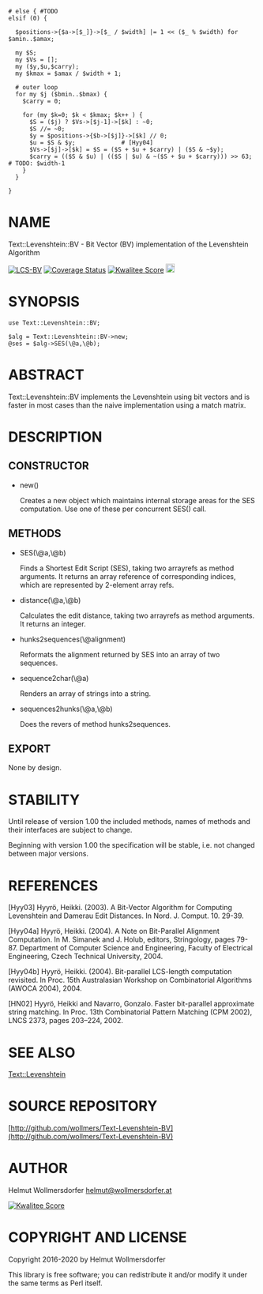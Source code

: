     # else { #TODO
    elsif (0) {

      $positions->{$a->[$_]}->[$_ / $width] |= 1 << ($_ % $width) for $amin..$amax;

      my $S;
      my $Vs = [];
      my ($y,$u,$carry);
      my $kmax = $amax / $width + 1;

      # outer loop
      for my $j ($bmin..$bmax) {
        $carry = 0;

        for (my $k=0; $k < $kmax; $k++ ) {
          $S = ($j) ? $Vs->[$j-1]->[$k] : ~0;
          $S //= ~0;
          $y = $positions->{$b->[$j]}->[$k] // 0;
          $u = $S & $y;             # [Hyy04]
          $Vs->[$j]->[$k] = $S = ($S + $u + $carry) | ($S & ~$y);
          $carry = (($S & $u) | (($S | $u) & ~($S + $u + $carry))) >> 63; # TODO: $width-1
        }
      }

    }

# NAME

Text::Levenshtein::BV - Bit Vector (BV) implementation of the
                 Levenshtein Algorithm

<div>
    <a href="https://travis-ci.org/wollmers/Text-Levenshtein-BV"><img src="https://travis-ci.org/wollmers/Text-Levenshtein-BV.png" alt="LCS-BV"></a>
    <a href='https://coveralls.io/r/wollmers/Text-Levenshtein-BV?branch=master'><img src='https://coveralls.io/repos/wollmers/Text-Levenshtein-BV/badge.png?branch=master' alt='Coverage Status' /></a>
    <a href='http://cpants.cpanauthors.org/dist/Text-Levenshtein-BV'><img src='http://cpants.cpanauthors.org/dist/Text-Levenshtein-BV.png' alt='Kwalitee Score' /></a>
    <a href="http://badge.fury.io/pl/Text-Levenshtein-BV"><img src="https://badge.fury.io/pl/Text-Levenshtein-BV.svg" alt="CPAN version" height="18"></a>
</div>

# SYNOPSIS

    use Text::Levenshtein::BV;

    $alg = Text::Levenshtein::BV->new;
    @ses = $alg->SES(\@a,\@b);

# ABSTRACT

Text::Levenshtein::BV implements the Levenshtein using bit vectors and
is faster in most cases than the naive implementation using a match matrix.

# DESCRIPTION

## CONSTRUCTOR

- new()

    Creates a new object which maintains internal storage areas
    for the SES computation.  Use one of these per concurrent
    SES() call.

## METHODS

- SES(\\@a,\\@b)

    Finds a Shortest Edit Script (SES), taking two arrayrefs as method
    arguments. It returns an array reference of corresponding
    indices, which are represented by 2-element array refs.

- distance(\\@a,\\@b)

    Calculates the edit distance, taking two arrayrefs as method
    arguments. It returns an integer.

- hunks2sequences(\\@alignment)

    Reformats the alignment returned by SES into an array of two sequences.

- sequence2char(\\@a)

    Renders an array of strings into a string.

- sequences2hunks(\\@a,\\@b)

    Does the revers of method hunks2sequences.

## EXPORT

None by design.

# STABILITY

Until release of version 1.00 the included methods, names of methods and their
interfaces are subject to change.

Beginning with version 1.00 the specification will be stable, i.e. not changed between
major versions.

# REFERENCES

\[Hyy03\]
Hyyrö, Heikki. (2003).
A Bit-Vector Algorithm for Computing Levenshtein and Damerau Edit Distances.
In Nord. J. Comput. 10. 29-39.

\[Hyy04a\]
Hyyrö, Heikki. (2004).
A Note on Bit-Parallel Alignment Computation.
In M. Simanek and J. Holub, editors, Stringology, pages 79-87.
Department of Computer Science and Engineering, Faculty of Electrical
Engineering, Czech Technical University, 2004.

\[Hyy04b\]
Hyyrö, Heikki. (2004).
Bit-parallel LCS-length computation revisited.
In Proc. 15th Australasian Workshop on Combinatorial Algorithms (AWOCA 2004), 2004.

\[HN02\]
Hyyrö, Heikki and Navarro, Gonzalo.
Faster bit-parallel approximate string matching.
In Proc. 13th Combinatorial Pattern Matching (CPM 2002),
LNCS 2373, pages 203–224, 2002.

# SEE ALSO

[Text::Levenshtein](https://metacpan.org/pod/Text%3A%3ALevenshtein)

# SOURCE REPOSITORY

[http://github.com/wollmers/Text-Levenshtein-BV](http://github.com/wollmers/Text-Levenshtein-BV)

# AUTHOR

Helmut Wollmersdorfer <helmut@wollmersdorfer.at>

<div>
    <a href='http://cpants.cpanauthors.org/author/wollmers'><img src='http://cpants.cpanauthors.org/author/wollmers.png' alt='Kwalitee Score' /></a>
</div>

# COPYRIGHT AND LICENSE

Copyright 2016-2020 by Helmut Wollmersdorfer

This library is free software; you can redistribute it and/or modify
it under the same terms as Perl itself.

